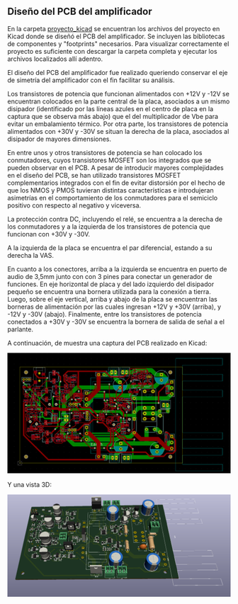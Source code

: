 ## Diseño del PCB del amplificador

En la carpeta [proyecto_kicad](https://github.com/jpgoyret/tp-final-ruiz-goyret-DCE-FIUBA-1C2019/tree/develop/Amplificador/pcb_amplificador/proyecto_kicad) se encuentran los archivos del proyecto en Kicad donde se diseñó el PCB del amplificador. Se incluyen las bibliotecas de componentes y "footprints" necesarios. Para visualizar correctamente el proyecto es suficiente con descargar la carpeta completa y ejecutar los archivos localizados allí adentro.

El diseño del PCB del amplificador fue realizado queriendo conservar el eje de simetría del amplificador con el fin facilitar su análisis. 

Los transistores de potencia que funcionan alimentados con +12V y -12V se encuentran colocados en la parte central de la placa, asociados a un mismo disipador (identificado por las líneas azules en el centro de placa en la captura que se observa más abajo) que el del multiplicador de Vbe para evitar un embalamiento térmico. Por otra parte, los transistores de potencia alimentados con +30V y -30V se situan  la derecha de la placa, asociados al disipador de mayores dimensiones. 

En entre unos y otros transistores de potencia se han colocado los conmutadores, cuyos transistores MOSFET son los integrados que se pueden observar en el PCB. A pesar de introducir mayores complejidades en el diseño del PCB, se han utilizado transistores MOSFET complementarios integrados con el fin de evitar distorsión por el hecho de que los NMOS y PMOS tuvieran distintas características e introdujeran asimetrías en el comportamiento de los conmutadores para el semiciclo positivo con respecto al negativo y viceversa.

La protección contra DC, incluyendo el relé, se encuentra a la derecha de los conmutadores y a la izquierda de los transistores de potencia que funcionan con +30V y -30V.

A la izquierda de la placa se encuentra el par diferencial, estando a su derecha la VAS.

En cuanto a los conectores, arriba a la izquierda se encuentra en puerto de audio de 3,5mm junto con con 3 pines para conectar un generador de funciones. En eje horizontal de placa y del lado izquierdo del disipador pequeño se encuentra una bornera utilizada para la conexión a tierra. Luego, sobre el eje vertical, arriba y abajo de la placa se encuentran las borneras de alimentación por las cuales ingresan +12V y +30V (arriba), y -12V y -30V (abajo). Finalmente, entre los transistores de potencia conectados a +30V y -30V se encuentra la bornera de salida de señal a el parlante. 

A continuación, de muestra una captura del PCB realizado en Kicad:

![](captura_PCB.png)

Y una vista 3D:

![](captura_PCB_3D.png)